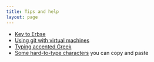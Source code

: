 ```yaml
---
title: Tips and help
layout: page
---
```


- [Key to Erbse](erbse-key)
- [Using git with virtual machines](git-w-vms)
- [Typing accented Greek](typing-greek)
- [Some hard-to-type characters](pasteboard) you can copy and paste